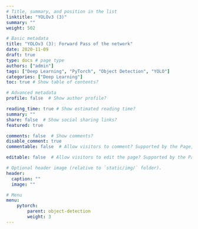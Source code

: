 ```yaml
---
# Title, summary, and position in the list
linktitle: "YOLOv3 (3)"
summary: ""
weight: 502

# Basic metadata
title: "YOLOv3 (3): Forward Pass of the network"
date: 2020-11-09
draft: true
type: docs # page type
authors: ["admin"]
tags: ["Deep Learning", "PyTorch", "Object Detection", "YOLO"]
categories: ["Deep Learning"]
toc: true # Show table of contents?

# Advanced metadata
profile: false  # Show author profile?

reading_time: true # Show estimated reading time?
summary: ""
share: false  # Show social sharing links?
featured: true

comments: false  # Show comments?
disable_comment: true
commentable: false  # Allow visitors to comment? Supported by the Page, Post, and Docs content types.

editable: false  # Allow visitors to edit the page? Supported by the Page, Post, and Docs content types.

# Optional header image (relative to `static/img/` folder).
header:
  caption: ""
  image: ""

# Menu
menu: 
    pytorch:
        parent: object-detection
        weight: 3
---
```






